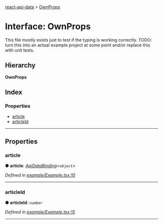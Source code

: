 [react-api-data](../README.md) > [OwnProps](../interfaces/ownprops.md)

# Interface: OwnProps

This file mostly exists just to test if the typing is working correctly. TODO: turn this into an actual example project at some point and/or replace this with unit tests.

## Hierarchy

**OwnProps**

## Index

### Properties

* [article](ownprops.md#article)
* [articleId](ownprops.md#articleid)

---

## Properties

<a id="article"></a>

###  article

**● article**: *[ApiDataBinding](apidatabinding.md)<`object`>*

*Defined in [example/Example.tsx:10](https://github.com/oberonamsterdam/react-api-data/blob/e1dcf9e/example/Example.tsx#L10)*

___
<a id="articleid"></a>

###  articleId

**● articleId**: *`number`*

*Defined in [example/Example.tsx:15](https://github.com/oberonamsterdam/react-api-data/blob/e1dcf9e/example/Example.tsx#L15)*

___

